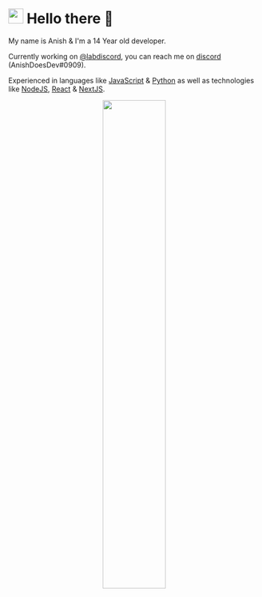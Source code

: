 <h1> <img src="https://emojis.slackmojis.com/emojis/images/1531849430/4246/blob-sunglasses.gif?1531849430" width="30"/> Hello there 👋</h1>
My name is Anish & I'm a 14 Year old developer.

Currently working on [@labdiscord](https://github.com/labdiscord), you can reach me on [discord](https://discord.com/users/720034658569683086) (AnishDoesDev#0909).

Experienced in languages like [JavaScript](https://www.javascript.com/) & [Python](https://github.com/ArgonMod/ArgonMod) as well as technologies like [NodeJS](https://nodejs.org/), [React](https://reactjs.org/) & [NextJS](https://http://nextjs.org/). 

<center>
 <img align="center" width="50%" height="50%" src="https://github-readme-stats.vercel.app/api?username=anishanne&hide_border=true&show_icons=true&count_private=true&hide=stars&bg_color=000000&theme=dark" />
</center>
